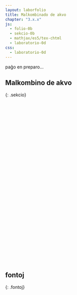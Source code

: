 ```yaml
---
layout: laborfolio
title: Malkombinado de akvo
chapter: "3.x.x"
js:
  - folio-0b
  - sekcio-0b 
  - mathjax/es5/tex-chtml
  - laboratorio-0d
css:
  - laboratorio-0d
---
```


paĝo en preparo...

<!--

https://de.wikipedia.org/wiki/Hofmannscher_Wasserzersetzungsapparat
https://www.3bscientific.de/product-manual/U14332_DE.pdf
http://dodo.fb06.fh-muenchen.de/lab_didaktik/pdf/web-elektrolyse.pdf

-->


## Malkombino de akvo
{: .sekcio}

<script>

  const eksperimentoj = {
  }

  let lab; // la laboratorio kaj iloj
  let hofmanaparato, mezurilo, eksperimento;
  const ALTO = 500;
  const LARĜO = 500;
  const X_HOFMANN = 200;

  function preparo() {
    aparato.enhavo(eksperimento.ml);
    mezurilo.valoro(0);
  }

  lanĉe(()=>{
    lab = new Laboratorio(ĝi("#eksperimento"),"fono",LARĜO,ALTO+10);

    // bureto supre
    aparato = Lab.hofmanaparato("hofman",100); // elfluo = 100ml, t.e. malplena
    lab.metu(aparato,{id: "supre", x:X_HOFMANN, y:ALTO-20});
    voltmetro = new LabMezurilo("voltmetro",30,"V");
    lab.metu(voltmetro,{id: "voltmetro", x:10, y:ALTO-90})

  });
</script>

<svg id="eksperimento"
    version="1.1" 
    xmlns="http://www.w3.org/2000/svg" 
    xmlns:xlink="http://www.w3.org/1999/xlink" width="100%" viewBox="-10 -10 520 520">
 <style type="text/css">
    <![CDATA[
      .butono.premita rect {
        fill: #004b4b;
      }
      .klemo_1 {
          /*fill: crimson;*/
          fill: url(#klemo_plus);
        }
      .klemo_2 {
          fill: url(#klemo_minus);
        }
      .ŝaltilo rect {
        stroke: #ccc;
        fill: #ddf;
      }
      .ŝaltilo text {
        fill: #112;
        font-size: 11pt;
      }
    ]]>
  </style>
</svg>


## fontoj
{: .fontoj}

[^sx1]: [Eigendissoziation des Wassers entschlüsselt](https://www.scinexx.de/news/technik/eigendissoziation-des-wassers-entschluesselt/)
[^cu1]: [Säuren, Basen, Salze](https://www.chemieunterricht.de/dc2/wsu-grund/kap_14.htm)
